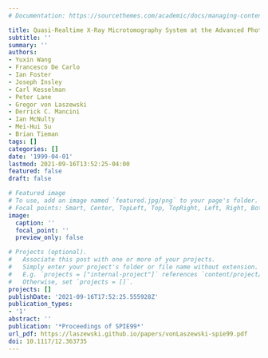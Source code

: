 ```yaml
---
# Documentation: https://sourcethemes.com/academic/docs/managing-content/

title: Quasi-Realtime X-Ray Microtomography System at the Advanced Photon Source
subtitle: ''
summary: ''
authors:
- Yuxin Wang
- Francesco De Carlo
- Ian Foster
- Joseph Insley
- Carl Kesselman
- Peter Lane
- Gregor von Laszewski
- Derrick C. Mancini
- Ian McNulty
- Mei-Hui Su
- Brian Tieman
tags: []
categories: []
date: '1999-04-01'
lastmod: 2021-09-16T13:52:25-04:00
featured: false
draft: false

# Featured image
# To use, add an image named `featured.jpg/png` to your page's folder.
# Focal points: Smart, Center, TopLeft, Top, TopRight, Left, Right, BottomLeft, Bottom, BottomRight.
image:
  caption: ''
  focal_point: ''
  preview_only: false

# Projects (optional).
#   Associate this post with one or more of your projects.
#   Simply enter your project's folder or file name without extension.
#   E.g. `projects = ["internal-project"]` references `content/project/deep-learning/index.md`.
#   Otherwise, set `projects = []`.
projects: []
publishDate: '2021-09-16T17:52:25.555928Z'
publication_types:
- '1'
abstract: ''
publication: '*Proceedings of SPIE99*'
url_pdf: https://laszewski.github.io/papers/vonLaszewski-spie99.pdf
doi: 10.1117/12.363735
---
```

